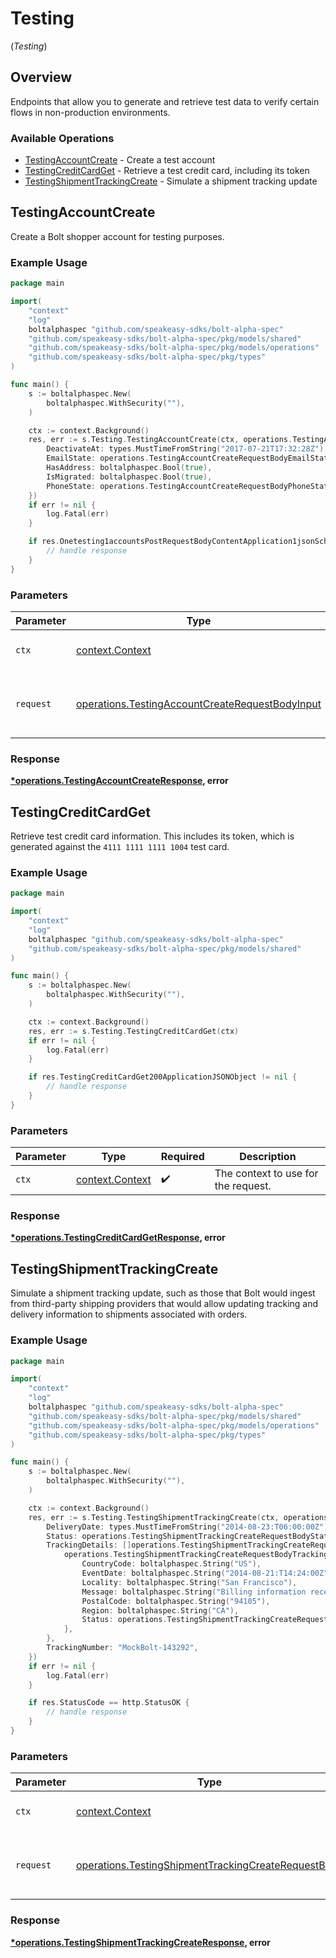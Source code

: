 # Testing
(*Testing*)

## Overview

Endpoints that allow you to generate and retrieve test data to verify certain
flows in non-production environments.


### Available Operations

* [TestingAccountCreate](#testingaccountcreate) - Create a test account
* [TestingCreditCardGet](#testingcreditcardget) - Retrieve a test credit card, including its token
* [TestingShipmentTrackingCreate](#testingshipmenttrackingcreate) - Simulate a shipment tracking update

## TestingAccountCreate

Create a Bolt shopper account for testing purposes.


### Example Usage

```go
package main

import(
	"context"
	"log"
	boltalphaspec "github.com/speakeasy-sdks/bolt-alpha-spec"
	"github.com/speakeasy-sdks/bolt-alpha-spec/pkg/models/shared"
	"github.com/speakeasy-sdks/bolt-alpha-spec/pkg/models/operations"
	"github.com/speakeasy-sdks/bolt-alpha-spec/pkg/types"
)

func main() {
    s := boltalphaspec.New(
        boltalphaspec.WithSecurity(""),
    )

    ctx := context.Background()
    res, err := s.Testing.TestingAccountCreate(ctx, operations.TestingAccountCreateRequestBodyInput{
        DeactivateAt: types.MustTimeFromString("2017-07-21T17:32:28Z"),
        EmailState: operations.TestingAccountCreateRequestBodyEmailStateUnverified,
        HasAddress: boltalphaspec.Bool(true),
        IsMigrated: boltalphaspec.Bool(true),
        PhoneState: operations.TestingAccountCreateRequestBodyPhoneStateVerified,
    })
    if err != nil {
        log.Fatal(err)
    }

    if res.Onetesting1accountsPostRequestBodyContentApplication1jsonSchema != nil {
        // handle response
    }
}
```

### Parameters

| Parameter                                                                                                          | Type                                                                                                               | Required                                                                                                           | Description                                                                                                        |
| ------------------------------------------------------------------------------------------------------------------ | ------------------------------------------------------------------------------------------------------------------ | ------------------------------------------------------------------------------------------------------------------ | ------------------------------------------------------------------------------------------------------------------ |
| `ctx`                                                                                                              | [context.Context](https://pkg.go.dev/context#Context)                                                              | :heavy_check_mark:                                                                                                 | The context to use for the request.                                                                                |
| `request`                                                                                                          | [operations.TestingAccountCreateRequestBodyInput](../../models/operations/testingaccountcreaterequestbodyinput.md) | :heavy_check_mark:                                                                                                 | The request object to use for the request.                                                                         |


### Response

**[*operations.TestingAccountCreateResponse](../../models/operations/testingaccountcreateresponse.md), error**


## TestingCreditCardGet

Retrieve test credit card information. This includes its token, which is
generated against the `4111 1111 1111 1004` test card.


### Example Usage

```go
package main

import(
	"context"
	"log"
	boltalphaspec "github.com/speakeasy-sdks/bolt-alpha-spec"
	"github.com/speakeasy-sdks/bolt-alpha-spec/pkg/models/shared"
)

func main() {
    s := boltalphaspec.New(
        boltalphaspec.WithSecurity(""),
    )

    ctx := context.Background()
    res, err := s.Testing.TestingCreditCardGet(ctx)
    if err != nil {
        log.Fatal(err)
    }

    if res.TestingCreditCardGet200ApplicationJSONObject != nil {
        // handle response
    }
}
```

### Parameters

| Parameter                                             | Type                                                  | Required                                              | Description                                           |
| ----------------------------------------------------- | ----------------------------------------------------- | ----------------------------------------------------- | ----------------------------------------------------- |
| `ctx`                                                 | [context.Context](https://pkg.go.dev/context#Context) | :heavy_check_mark:                                    | The context to use for the request.                   |


### Response

**[*operations.TestingCreditCardGetResponse](../../models/operations/testingcreditcardgetresponse.md), error**


## TestingShipmentTrackingCreate

Simulate a shipment tracking update, such as those that Bolt would ingest from
third-party shipping providers that would allow updating tracking and delivery
information to shipments associated with orders.


### Example Usage

```go
package main

import(
	"context"
	"log"
	boltalphaspec "github.com/speakeasy-sdks/bolt-alpha-spec"
	"github.com/speakeasy-sdks/bolt-alpha-spec/pkg/models/shared"
	"github.com/speakeasy-sdks/bolt-alpha-spec/pkg/models/operations"
	"github.com/speakeasy-sdks/bolt-alpha-spec/pkg/types"
)

func main() {
    s := boltalphaspec.New(
        boltalphaspec.WithSecurity(""),
    )

    ctx := context.Background()
    res, err := s.Testing.TestingShipmentTrackingCreate(ctx, operations.TestingShipmentTrackingCreateRequestBody{
        DeliveryDate: types.MustTimeFromString("2014-08-23:T06:00:00Z"),
        Status: operations.TestingShipmentTrackingCreateRequestBodyStatusInTransit,
        TrackingDetails: []operations.TestingShipmentTrackingCreateRequestBodyTrackingDetails{
            operations.TestingShipmentTrackingCreateRequestBodyTrackingDetails{
                CountryCode: boltalphaspec.String("US"),
                EventDate: boltalphaspec.String("2014-08-21:T14:24:00Z"),
                Locality: boltalphaspec.String("San Francisco"),
                Message: boltalphaspec.String("Billing information received"),
                PostalCode: boltalphaspec.String("94105"),
                Region: boltalphaspec.String("CA"),
                Status: operations.TestingShipmentTrackingCreateRequestBodyTrackingDetailsStatusPreTransit.ToPointer(),
            },
        },
        TrackingNumber: "MockBolt-143292",
    })
    if err != nil {
        log.Fatal(err)
    }

    if res.StatusCode == http.StatusOK {
        // handle response
    }
}
```

### Parameters

| Parameter                                                                                                                  | Type                                                                                                                       | Required                                                                                                                   | Description                                                                                                                |
| -------------------------------------------------------------------------------------------------------------------------- | -------------------------------------------------------------------------------------------------------------------------- | -------------------------------------------------------------------------------------------------------------------------- | -------------------------------------------------------------------------------------------------------------------------- |
| `ctx`                                                                                                                      | [context.Context](https://pkg.go.dev/context#Context)                                                                      | :heavy_check_mark:                                                                                                         | The context to use for the request.                                                                                        |
| `request`                                                                                                                  | [operations.TestingShipmentTrackingCreateRequestBody](../../models/operations/testingshipmenttrackingcreaterequestbody.md) | :heavy_check_mark:                                                                                                         | The request object to use for the request.                                                                                 |


### Response

**[*operations.TestingShipmentTrackingCreateResponse](../../models/operations/testingshipmenttrackingcreateresponse.md), error**

